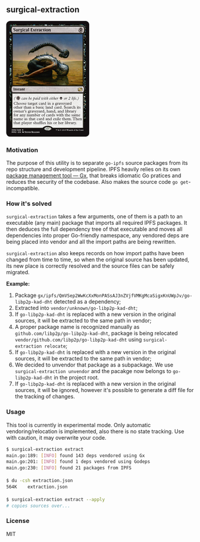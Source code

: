 ## surgical-extraction

![](card.png)

### Motivation

The purpose of this utility is to separate `go-ipfs` source packages from its repo structure and development pipeline. IPFS heavily relies on its own [package management tool — Gx](https://github.com/whyrusleeping/gx), that breaks idiomatic Go pratices and reduces the security of the codebase. Also makes the source code `go get`-incompatible.

### How it's solved

`surgical-extraction` takes a few arguments, one of them is a path to an executable (any main) package that imports all required IPFS packages. It then deduces the full dependency tree of that executable and moves all dependencies into proper Go-friendly namespace, any vendored deps are being placed into vendor and all the import paths are being rewritten.

`surgical-extraction` also keeps records on how import paths have been changed from time to time, so when the original source has been updated, its new place is correctly resolved and the source files can be safely migrated.

**Example:**

1) Package 
`gx/ipfs/QmVSep2WwKcXxMonPASsAJ3nZVjfVMKgMcaSigxKnUWpJv/go-libp2p-kad-dht` detected as a dependency;
2) Extracted into `vendor/unknown/go-libp2p-kad-dht`;
3) If `go-libp2p-kad-dht` is replaced with a new version in the original sources, it will be extracted to the same path in vendor;
4) A proper package name is recognized manually as `github.com/libp2p/go-libp2p-kad-dht`, package is being relocated `vendor/github.com/libp2p/go-libp2p-kad-dht` using `surgical-extraction relocate`;
5) If `go-libp2p-kad-dht` is replaced with a new version in the original sources, it will be extracted to the same path in vendor;
6) We decided to unvendor that package as a subpackage. We use `surgical-extraction unvendor` and the pacakge now belongs to `go-libp2p-kad-dht` in the project root.
7) If `go-libp2p-kad-dht` is replaced with a new version in the original sources, it will be ignored, however it's possible to generate a diff file for the tracking of changes.

### Usage

This tool is currently in experimental mode. Only automatic vendoring/relocation is implemented, also there is no state tracking. Use with caution, it may overwrite your code.

```bash
$ surgical-extraction extract
main.go:189: [INFO] found 143 deps vendored using Gx
main.go:201: [INFO] found 1 deps vendored using Godeps
main.go:230: [INFO] found 21 packages from IPFS

$ du -csh extraction.json
564K    extraction.json

$ surgical-extraction extract --apply
# copies sources over...
```

### License

MIT
